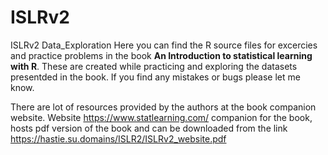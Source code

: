 # ISLRv2
ISLRv2 Data_Exploration 
Here you can find the R source files for excercies and practice problems in the book **An Introduction to statistical learning with R**.
These are created while practicing and exploring the datasets presentded in the book.
If you find any mistakes or bugs please let me know. 

There are lot of resources provided by the authors at the book companion website.
Website https://www.statlearning.com/ companion for the book, hosts pdf version of the book and can be downloaded from the link https://hastie.su.domains/ISLR2/ISLRv2_website.pdf
 